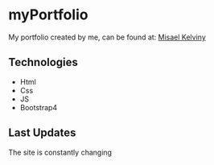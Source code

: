 # myPortfolio
My portfolio created by me, can be found at:
[Misael Kelviny](http://misaelkelviny.com/)

## Technologies

- Html
- Css
- JS
- Bootstrap4

## Last Updates

The site is constantly changing

